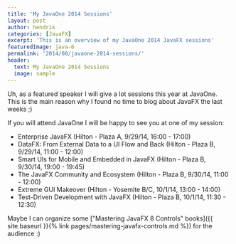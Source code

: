 ```yaml
---
title: 'My JavaOne 2014 Sessions'
layout: post
author: hendrik
categories: [JavaFX]
excerpt: 'This is an overview of my JavaOne 2014 JavaFX sessions'
featuredImage: java-6
permalink: '2014/08/javaone-2014-sessions/'
header:
  text: My JavaOne 2014 Sessions
  image: sample
---
```

Uh, as a featured speaker I will give a lot sessions this year at JavaOne. This is the main reason why I found no time to blog about JavaFX the last weeks ;)

If you will attend JavaOne I will be happy to see you at one of my session:

* Enterprise JavaFX (Hilton - Plaza A, 9/29/14, 16:00 - 17:00)
* DataFX: From External Data to a UI Flow and Back (Hilton - Plaza B, 9/29/14, 11:00 - 12:00)
* Smart UIs for Mobile and Embedded in JavaFX (Hilton - Plaza B, 9/30/14, 19:00 - 19:45)
* The JavaFX Community and Ecosystem (Hilton - Plaza B, 9/30/14, 11:00 - 12:00)
* Extreme GUI Makeover (Hilton - Yosemite B/C, 10/1/14, 13:00 - 14:00)
* Test-Driven Development with JavaFX (Hilton - Plaza B, 10/1/14, 11:30 - 12:30)

Maybe I can organize some ["Mastering JavaFX 8 Controls" books]({{ site.baseurl }}{% link pages/mastering-javafx-controls.md %}) for the audience :)
